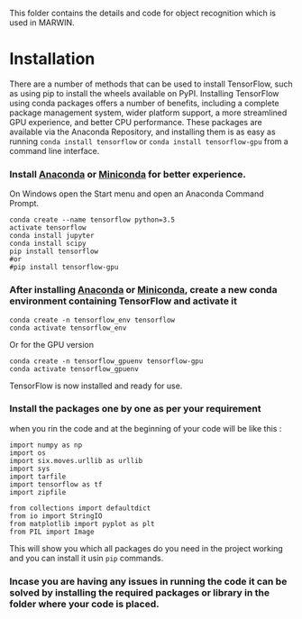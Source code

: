 This folder contains the details and code for object recognition which is used in MARWIN.

# Installation

There are a number of methods that can be used to install TensorFlow, such as using pip to install the wheels available on PyPI. Installing TensorFlow using conda packages offers a number of benefits, including a complete package management system, wider platform support, a more streamlined GPU experience, and better CPU performance. These packages are available via the Anaconda Repository, and installing them is as easy as running ```conda install tensorflow``` or ```conda install tensorflow-gpu``` from a command line interface.

### Install [Anaconda](https://www.anaconda.com/distribution/) or [Miniconda](https://docs.conda.io/en/latest/miniconda.html) for better experience.

On Windows open the Start menu and open an Anaconda Command Prompt.

```
conda create --name tensorflow python=3.5
activate tensorflow
conda install jupyter
conda install scipy
pip install tensorflow
#or
#pip install tensorflow-gpu
```

### After installing [Anaconda](https://www.anaconda.com/distribution/) or [Miniconda](https://docs.conda.io/en/latest/miniconda.html), create a new conda environment containing TensorFlow and activate it

```
conda create -n tensorflow_env tensorflow
conda activate tensorflow_env
```

Or for the GPU version

```
conda create -n tensorflow_gpuenv tensorflow-gpu
conda activate tensorflow_gpuenv
```

TensorFlow is now installed and ready for use. 

### Install the packages one by one as per your requirement

when you rin the code and at the beginning of your code will be like this :

```
import numpy as np
import os
import six.moves.urllib as urllib
import sys
import tarfile
import tensorflow as tf
import zipfile

from collections import defaultdict
from io import StringIO
from matplotlib import pyplot as plt
from PIL import Image
```
This will show you which all packages do you need in the project working and you can install it usin ```pip``` commands.

### Incase you are having any issues in running the code it can be solved by installing the required packages or library in the folder where your code is placed.
